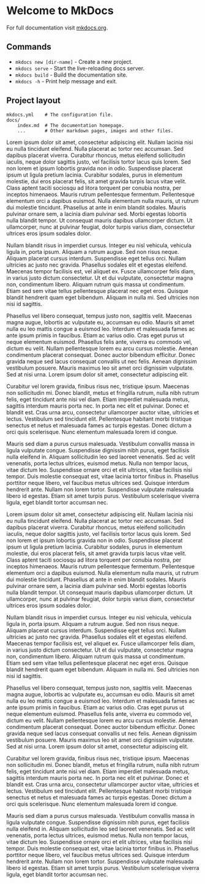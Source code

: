 # Welcome to MkDocs

For full documentation visit [mkdocs.org](https://www.mkdocs.org).

## Commands

* `mkdocs new [dir-name]` - Create a new project.
* `mkdocs serve` - Start the live-reloading docs server.
* `mkdocs build` - Build the documentation site.
* `mkdocs -h` - Print help message and exit.

## Project layout

    mkdocs.yml    # The configuration file.
    docs/
        index.md  # The documentation homepage.
        ...       # Other markdown pages, images and other files.



Lorem ipsum dolor sit amet, consectetur adipiscing elit. Nullam lacinia nisi eu nulla tincidunt eleifend. Nulla placerat ac tortor nec accumsan. Sed dapibus placerat viverra. Curabitur rhoncus, metus eleifend sollicitudin iaculis, neque dolor sagittis justo, vel facilisis tortor lacus quis lorem. Sed non lorem et ipsum lobortis gravida non in odio. Suspendisse placerat ipsum ut ligula pretium lacinia. Curabitur sodales, purus in elementum molestie, dui eros placerat felis, sit amet gravida turpis lacus vitae velit. Class aptent taciti sociosqu ad litora torquent per conubia nostra, per inceptos himenaeos. Mauris rutrum pellentesque fermentum. Pellentesque elementum orci a dapibus euismod. Nulla elementum nulla mauris, ut rutrum dui molestie tincidunt. Phasellus at ante in enim blandit sodales. Mauris pulvinar ornare sem, a lacinia diam pulvinar sed. Morbi egestas lobortis nulla blandit tempor. Ut consequat mauris dapibus ullamcorper dictum. Ut ullamcorper, nunc at pulvinar feugiat, dolor turpis varius diam, consectetur ultrices eros ipsum sodales dolor.

Nullam blandit risus in imperdiet cursus. Integer eu nisl vehicula, vehicula ligula in, porta ipsum. Aliquam a rutrum augue. Sed non risus neque. Aliquam placerat cursus interdum. Suspendisse eget tellus orci. Nullam ultricies ac justo nec gravida. Phasellus sodales elit et egestas eleifend. Maecenas tempor facilisis est, vel aliquet ex. Fusce ullamcorper felis diam, in varius justo dictum consectetur. Ut et dui vulputate, consectetur magna non, condimentum libero. Aliquam rutrum quis massa ut condimentum. Etiam sed sem vitae tellus pellentesque placerat nec eget eros. Quisque blandit hendrerit quam eget bibendum. Aliquam in nulla mi. Sed ultricies non nisi id sagittis.

Phasellus vel libero consequat, tempus justo non, sagittis velit. Maecenas magna augue, lobortis ac vulputate eu, accumsan eu odio. Mauris sit amet nulla eu leo mattis congue a euismod leo. Interdum et malesuada fames ac ante ipsum primis in faucibus. Etiam ac varius odio. Cras eget purus ut neque elementum euismod. Phasellus felis ante, viverra eu commodo vel, dictum eu velit. Nullam pellentesque lorem eu arcu cursus molestie. Aenean condimentum placerat consequat. Donec auctor bibendum efficitur. Donec gravida neque sed lacus consequat convallis ut nec felis. Aenean dignissim vestibulum posuere. Mauris maximus leo sit amet orci dignissim vulputate. Sed at nisi urna. Lorem ipsum dolor sit amet, consectetur adipiscing elit.

Curabitur vel lorem gravida, finibus risus nec, tristique ipsum. Maecenas non sollicitudin mi. Donec blandit, metus et fringilla rutrum, nulla nibh rutrum felis, eget tincidunt ante nisi vel diam. Etiam imperdiet malesuada metus, sagittis interdum mauris porta nec. In porta nec elit et pulvinar. Donec et blandit est. Cras urna arcu, consectetur ullamcorper auctor vitae, ultricies et lectus. Vestibulum sed tincidunt elit. Pellentesque habitant morbi tristique senectus et netus et malesuada fames ac turpis egestas. Donec dictum a orci quis scelerisque. Nunc elementum malesuada lorem id congue.

Mauris sed diam a purus cursus malesuada. Vestibulum convallis massa in ligula vulputate congue. Suspendisse dignissim nibh purus, eget facilisis nulla eleifend in. Aliquam sollicitudin leo sed laoreet venenatis. Sed ac velit venenatis, porta lectus ultrices, euismod metus. Nulla non tempor lacus, vitae dictum leo. Suspendisse ornare orci et elit ultrices, vitae facilisis nisi tempor. Duis molestie consequat est, vitae lacinia tortor finibus in. Phasellus porttitor neque libero, vel faucibus metus ultrices sed. Quisque interdum hendrerit ante. Nullam non lorem tortor. Suspendisse vulputate malesuada libero id egestas. Etiam sit amet turpis purus. Vestibulum scelerisque viverra ligula, eget blandit tortor accumsan nec. 




Lorem ipsum dolor sit amet, consectetur adipiscing elit. Nullam lacinia nisi eu nulla tincidunt eleifend. Nulla placerat ac tortor nec accumsan. Sed dapibus placerat viverra. Curabitur rhoncus, metus eleifend sollicitudin iaculis, neque dolor sagittis justo, vel facilisis tortor lacus quis lorem. Sed non lorem et ipsum lobortis gravida non in odio. Suspendisse placerat ipsum ut ligula pretium lacinia. Curabitur sodales, purus in elementum molestie, dui eros placerat felis, sit amet gravida turpis lacus vitae velit. Class aptent taciti sociosqu ad litora torquent per conubia nostra, per inceptos himenaeos. Mauris rutrum pellentesque fermentum. Pellentesque elementum orci a dapibus euismod. Nulla elementum nulla mauris, ut rutrum dui molestie tincidunt. Phasellus at ante in enim blandit sodales. Mauris pulvinar ornare sem, a lacinia diam pulvinar sed. Morbi egestas lobortis nulla blandit tempor. Ut consequat mauris dapibus ullamcorper dictum. Ut ullamcorper, nunc at pulvinar feugiat, dolor turpis varius diam, consectetur ultrices eros ipsum sodales dolor.

Nullam blandit risus in imperdiet cursus. Integer eu nisl vehicula, vehicula ligula in, porta ipsum. Aliquam a rutrum augue. Sed non risus neque. Aliquam placerat cursus interdum. Suspendisse eget tellus orci. Nullam ultricies ac justo nec gravida. Phasellus sodales elit et egestas eleifend. Maecenas tempor facilisis est, vel aliquet ex. Fusce ullamcorper felis diam, in varius justo dictum consectetur. Ut et dui vulputate, consectetur magna non, condimentum libero. Aliquam rutrum quis massa ut condimentum. Etiam sed sem vitae tellus pellentesque placerat nec eget eros. Quisque blandit hendrerit quam eget bibendum. Aliquam in nulla mi. Sed ultricies non nisi id sagittis.

Phasellus vel libero consequat, tempus justo non, sagittis velit. Maecenas magna augue, lobortis ac vulputate eu, accumsan eu odio. Mauris sit amet nulla eu leo mattis congue a euismod leo. Interdum et malesuada fames ac ante ipsum primis in faucibus. Etiam ac varius odio. Cras eget purus ut neque elementum euismod. Phasellus felis ante, viverra eu commodo vel, dictum eu velit. Nullam pellentesque lorem eu arcu cursus molestie. Aenean condimentum placerat consequat. Donec auctor bibendum efficitur. Donec gravida neque sed lacus consequat convallis ut nec felis. Aenean dignissim vestibulum posuere. Mauris maximus leo sit amet orci dignissim vulputate. Sed at nisi urna. Lorem ipsum dolor sit amet, consectetur adipiscing elit.

Curabitur vel lorem gravida, finibus risus nec, tristique ipsum. Maecenas non sollicitudin mi. Donec blandit, metus et fringilla rutrum, nulla nibh rutrum felis, eget tincidunt ante nisi vel diam. Etiam imperdiet malesuada metus, sagittis interdum mauris porta nec. In porta nec elit et pulvinar. Donec et blandit est. Cras urna arcu, consectetur ullamcorper auctor vitae, ultricies et lectus. Vestibulum sed tincidunt elit. Pellentesque habitant morbi tristique senectus et netus et malesuada fames ac turpis egestas. Donec dictum a orci quis scelerisque. Nunc elementum malesuada lorem id congue.

Mauris sed diam a purus cursus malesuada. Vestibulum convallis massa in ligula vulputate congue. Suspendisse dignissim nibh purus, eget facilisis nulla eleifend in. Aliquam sollicitudin leo sed laoreet venenatis. Sed ac velit venenatis, porta lectus ultrices, euismod metus. Nulla non tempor lacus, vitae dictum leo. Suspendisse ornare orci et elit ultrices, vitae facilisis nisi tempor. Duis molestie consequat est, vitae lacinia tortor finibus in. Phasellus porttitor neque libero, vel faucibus metus ultrices sed. Quisque interdum hendrerit ante. Nullam non lorem tortor. Suspendisse vulputate malesuada libero id egestas. Etiam sit amet turpis purus. Vestibulum scelerisque viverra ligula, eget blandit tortor accumsan nec. 
